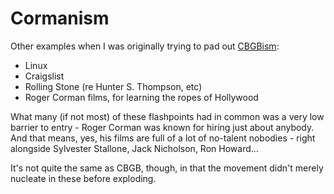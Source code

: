 # Cormanism

Other examples when I was originally trying to pad out [CBGBism](hp3rj-bp2vq-059k3-ge144-a3tcv):

- Linux
- Craigslist
- Rolling Stone (re Hunter S. Thompson, etc)
- Roger Corman films, for learning the ropes of Hollywood

What many (if not most) of these flashpoints had in common was a very low barrier to entry - Roger Corman was known for hiring just about anybody. And that means, yes, his films are full of a lot of no-talent nobodies - right alongside Sylvester Stallone, Jack Nicholson, Ron Howard...

It's not quite the same as CBGB, though, in that the movement didn't merely nucleate in these before exploding.
